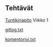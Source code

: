 ## Tehtävät
[Tuntikirjapito](https://github.com/lmunter/ot-harjoitustyo/blob/master/dokumentaatio/tuntikirjanpito.md)
Viikko 1

[gitlog.txt](https://github.com/lmunter/ot-harjoitustyo/blob/master/laskarit/viikko1/gitlog.txt)

[komentorivi.txt](https://github.com/lmunter/ot-harjoitustyo/blob/master/laskarit/viikko1/komentorivi.txt)



